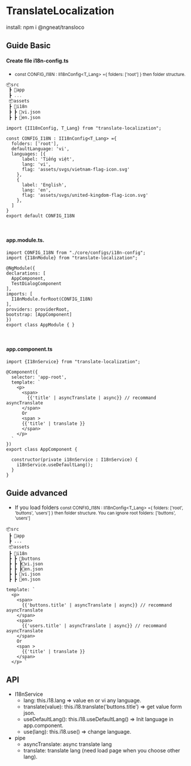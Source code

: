 # TranslateLocalization

  install: npm i @ngneat/transloco

## Guide Basic

<h4> 
  Create file i18n-config.ts 
</h4>

[//]: # (note)
* <small>const CONFIG_I18N : II18nConfig<T_Lang> ={ folders: ['root'] } then folder structure.</small>

```ss
📦src
 ┣ 📂app
 ┣ ...
 📦assets
 ┣ 📂i18n
 ┣ ┣ 📜vi.json
 ┣ ┣ 📜en.json
```
  
    import {II18nConfig, T_Lang} from "translate-localization";

    const CONFIG_I18N : II18nConfig<T_Lang> ={
      folders: ['root'],
      defaultLanguage: 'vi',
      languages: [{
          label: 'Tiếng việt',
          lang: 'vi',
          flag: 'assets/svgs/vietnam-flag-icon.svg'
        },
        {
          label: 'English',
          lang: 'en',
          flag: 'assets/svgs/united-kingdom-flag-icon.svg'
        },
      ]
    }
    export default CONFIG_I18N

<br/>  
<h4>
  app.module.ts. 
</h4>

    import CONFIG_I18N from "./core/configs/i18n-config";
    import {I18nModule} from "translate-localization";

    @NgModule({
    declarations: [
      AppComponent,
      TestDialogComponent
    ],
    imports: [
      I18nModule.forRoot(CONFIG_I18N)
    ],
    providers: providerRoot,
    bootstrap: [AppComponent]
    })
    export class AppModule { }


<br/>  
<h4>
  app.component.ts
</h4>

    import {I18nService} from "translate-localization";
    
    @Component({
      selector: 'app-root',
      template: `
        <p>
          <span>
            {{'title' | asyncTranslate | async}} // recommand asyncTranslate
          </span>
          Or
          <span >
          {{'title' | translate }}
          </span>
        </p>
      `
    })
    export class AppComponent {
    
      constructor(private i18nService : I18nService) {
        i18nService.useDefaultLang();
      }
    }


## Guide advanced

* If you load folders 
<small>const CONFIG_I18N : II18nConfig<T_Lang> ={ folders: ['root', 'buttons', 'users'] } then folder structure. You can ignore root folders: ['buttons', 'users'] </small>

```
📦src
 ┣ 📂app
 ┣ ...
 📦assets
 ┣ 📂i18n
 ┣ ┣ 📂buttons
 ┣ ┣ ┣📜vi.json
 ┣ ┣ ┣📜en.json
 ┣ ┣ 📜vi.json
 ┣ ┣ 📜en.json
```

    template: `
      <p>
        <span>
          {{'buttons.title' | asyncTranslate | async}} // recommand asyncTranslate
        </span>
        <span>
          {{'users.title' | asyncTranslate | async}} // recommand asyncTranslate
        </span>
        Or
        <span >
          {{'title' | translate }}
        </span>
      </p> `

## API

[//]: (note)
* I18nService
  * lang: this.i18.lang => value en or vi any language.
  * translate(value): this.i18.translate('buttons.title') => get value form json.
  * useDefaultLang(): this.i18.useDefaultLang() => Init language in app.component.
  * use(lang): this.i18.use() => change language.
* pipe
  * asyncTranslate: async translate lang
  * translate: translate lang (need load page when you choose other lang).
